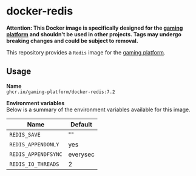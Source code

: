 # docker-redis

__Attention: This Docker image is specifically designed for the
[gaming platform](https://github.com/gaming-platform)
and shouldn't be used in other projects. Tags may undergo
breaking changes and could be subject to removal.__

This repository provides a `Redis` image for the
[gaming platform](https://github.com/gaming-platform).

## Usage

__Name__  
`ghcr.io/gaming-platform/docker-redis:7.2`

__Environment variables__  
Below is a summary of the environment variables available for this image.

| Name                | Default  |
|---------------------|----------|
| `REDIS_SAVE`        | ""       |
| `REDIS_APPENDONLY`  | yes      |
| `REDIS_APPENDFSYNC` | everysec |
| `REDIS_IO_THREADS`  | 2        |
